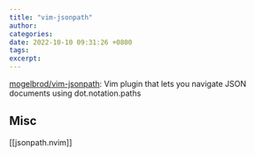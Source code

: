 ```yaml
---
title: "vim-jsonpath"
author: 
categories: 
date: 2022-10-10 09:31:26 +0800
tags: 
excerpt: 
---
```







[mogelbrod/vim-jsonpath](https://github.com/mogelbrod/vim-jsonpath): Vim plugin that lets you navigate JSON documents using dot.notation.paths







## Misc

[[jsonpath.nvim]]






